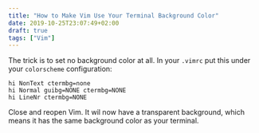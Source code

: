 ```yaml
---
title: "How to Make Vim Use Your Terminal Background Color"
date: 2019-10-25T23:07:49+02:00
draft: true
tags: ["Vim"] 
---
```


The trick is to set no background color at all. In your ```.vimrc``` put this
under your ```colorscheme``` configuration:
```
hi NonText ctermbg=none	
hi Normal guibg=NONE ctermbg=NONE
hi LineNr ctermbg=NONE 
```

Close and reopen Vim. It wil now have a transparent background, which means it
has the same background color as your terminal.
